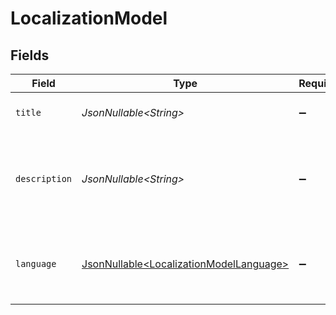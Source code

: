 # LocalizationModel


## Fields

| Field                                                                                            | Type                                                                                             | Required                                                                                         | Description                                                                                      | Example                                                                                          |
| ------------------------------------------------------------------------------------------------ | ------------------------------------------------------------------------------------------------ | ------------------------------------------------------------------------------------------------ | ------------------------------------------------------------------------------------------------ | ------------------------------------------------------------------------------------------------ |
| `title`                                                                                          | *JsonNullable\<String>*                                                                          | :heavy_minus_sign:                                                                               | The title of the content                                                                         | Software Engineer Lv 1                                                                           |
| `description`                                                                                    | *JsonNullable\<String>*                                                                          | :heavy_minus_sign:                                                                               | The description of the content                                                                   | This video acts as learning content for software engineers.                                      |
| `language`                                                                                       | [JsonNullable\<LocalizationModelLanguage>](../../models/components/LocalizationModelLanguage.md) | :heavy_minus_sign:                                                                               | The language associated with the localization details                                            |                                                                                                  |